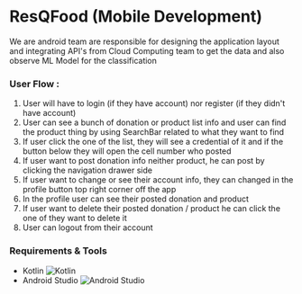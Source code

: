 # ResQFood (Mobile Development)

We are android team are responsible for designing the application layout and integrating API's from Cloud Computing team to get the data and also observe ML Model for the classification

### User Flow :
1. User will have to login (if they have account) nor register (if they didn't have account)
2. User can see a bunch of donation or product list info and user can find the product thing by using SearchBar related to what they want to find
3. If user click the one of the list, they will see a credential of it and if the button below they will open the cell number who posted
4. If user want to post donation info neither product, he can post by clicking the navigation drawer side
5. If user want to change or see their account info, they can changed in the profile button top right corner off the app
6. In the profile user can see their posted donation and product 
7. If user want to delete their posted donation / product he can click the one of they want to delete it
8. User can logout from their account

### Requirements & Tools

+ Kotlin ![Kotlin](https://img.shields.io/badge/kotlin-%237F52FF.svg?style=for-the-badge&logo=kotlin&logoColor=white)
+ Android Studio ![Android Studio](https://img.shields.io/badge/Android%20Studio-3DDC84.svg?style=for-the-badge&logo=android-studio&logoColor=white)


